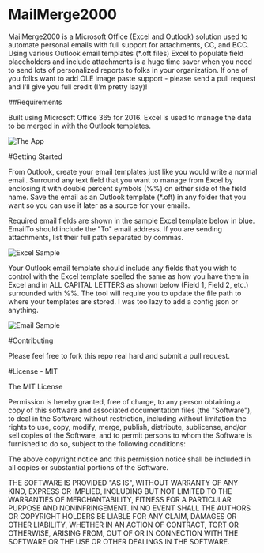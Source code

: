 # MailMerge2000

MailMerge2000 is a Microsoft Office (Excel and Outlook) solution used to automate personal emails with full support for attachments, CC, and BCC. Using various Outlook email templates (*.oft files) Excel to populate field placeholders and include attachments is a huge time saver when you need to send lots of personalized reports to folks in your organization. If one of you folks want to add OLE image paste support - please send a pull request and I'll give you full credit (I'm pretty lazy)!

##Requirements

Built using Microsoft Office 365  for 2016. Excel is used to manage the data to be merged in with the Outlook templates.

![The App](img/app-sample.png)

#Getting Started

From Outlook, create your email templates just like you would write a normal email. Surround any text field that you want to manage from Excel by enclosing it with double percent symbols (%%) on either side of the field name. Save the email as an Outlook template (*.oft) in any folder that you want so you can use it later as a source for your emails.

Required email fields are shown in the sample Excel template below in blue. EmailTo should include the "To" email address. If you are sending attachments, list their full path separated by commas. 

![Excel Sample](img/excel-template-sample.png)

Your Outlook email template should include any fields that you wish to control with the Excel template spelled the same as how you have them in Excel and in ALL CAPITAL LETTERS as shown below (Field 1, Field 2, etc.) surrounded with %%. The tool will require you to update the file path to where your templates are stored. I was too lazy to add a config json or anything.

![Email Sample](img/email-sample.png)

#Contributing

Please feel free to fork this repo real hard and submit a pull request.

#License - MIT

The MIT License

Permission is hereby granted, free of charge, to any person obtaining a copy
of this software and associated documentation files (the "Software"), to deal
in the Software without restriction, including without limitation the rights
to use, copy, modify, merge, publish, distribute, sublicense, and/or sell
copies of the Software, and to permit persons to whom the Software is
furnished to do so, subject to the following conditions:

The above copyright notice and this permission notice shall be included in
all copies or substantial portions of the Software.

THE SOFTWARE IS PROVIDED "AS IS", WITHOUT WARRANTY OF ANY KIND, EXPRESS OR
IMPLIED, INCLUDING BUT NOT LIMITED TO THE WARRANTIES OF MERCHANTABILITY,
FITNESS FOR A PARTICULAR PURPOSE AND NONINFRINGEMENT. IN NO EVENT SHALL THE
AUTHORS OR COPYRIGHT HOLDERS BE LIABLE FOR ANY CLAIM, DAMAGES OR OTHER
LIABILITY, WHETHER IN AN ACTION OF CONTRACT, TORT OR OTHERWISE, ARISING FROM,
OUT OF OR IN CONNECTION WITH THE SOFTWARE OR THE USE OR OTHER DEALINGS IN
THE SOFTWARE.
